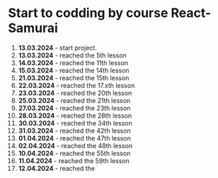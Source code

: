 # Start to codding by course React-Samurai

1. **13.03.2024** - start project.
2. **13.03.2024** - reached the 5th lesson
3. **14.03.2024** - reached the 11th lesson
4. **15.03.2024** - reached the 14th lesson
5. **21.03.2024** - reached the 15th lesson
6. **22.03.2024** - reached the 17.xth lesson
7. **23.03.2024** - reached the 20th lesson
8. **25.03.2024** - reached the 21th lesson
9. **27.03.2024** - reached the 23th lesson
10. **28.03.2024** - reached the 28th lesson
11. **30.03.2024** - reached the 34th lesson
12. **31.03.2024** - reached the 42th lesson
13. **01.04.2024** - reached the 47th lesson
14. **02.04.2024** - reached the 48th lesson
15. **10.04.2024** - reached the 55th lesson
16. **11.04.2024** - reached the 59th lesson
17. **12.04.2024** - reached the 
